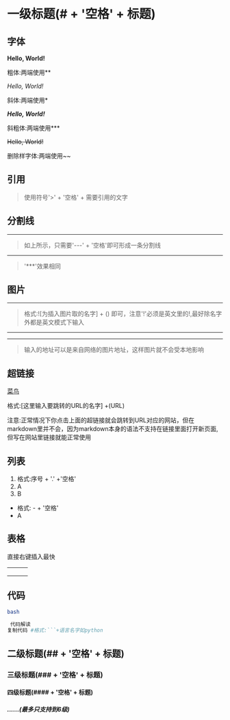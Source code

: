 # 一级标题(# + '空格' + 标题)

## 字体

**Hello, World!**

粗体:两端使用**

*Hello, World!*

斜体:两端使用*

***Hello, World!***

斜粗体:两端使用***

~~Hello, World!~~

删除样字体:两端使用~~

## 引用

> 使用符号'>' + '空格' + 需要引用的文字

## 分割线

------

> 如上所示，只需要'---' + '空格'即可形成一条分割线

------

> '***'效果相同

## 图片

------

> 格式:![为插入图片取的名字] + () 即可，注意'!'必须是英文里的!,最好除名字外都是英文模式下输入

------

------

> 输入的地址可以是来自网络的图片地址，这样图片就不会受本地影响

## 超链接

[菜鸟](https://link.juejin.cn?target=https%3A%2F%2Fwww.runoob.com%2Fhtml%2Fhtml-tutorial.html)

格式:[这里输入要跳转的URL的名字] +(URL)

注意:正常情况下你点击上面的超链接就会跳转到URL对应的网站，但在markdown里并不会，因为markdown本身的语法不支持在链接里面打开新页面,但写在网站里链接就能正常使用

## 列表

1. 格式:序号 + '.' +'空格'
2. A
3. B

- 格式: - + '空格'
- A

## 表格

直接右键插入最快

|      |      |      |
| ---- | ---- | ---- |
|      |      |      |
|      |      |      |
|      |      |      |

## 代码

```bash
bash

 代码解读
复制代码 #格式:```+语言名字如python
```

## 二级标题(## + '空格' + 标题)

### 三级标题(### + '空格' + 标题)

#### 四级标题(#### + '空格' + 标题)

##### ......(最多只支持到6级)

